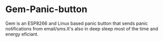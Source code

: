 # Gem-Panic-button
Gem is an ESP8266 and Linux based panic button that sends panic notifications from email/sms.It's also in deep sleep most of the time and energy eficiant.
